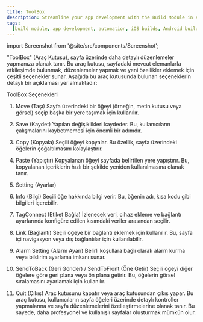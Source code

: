 ```yaml
---
title: ToolBox
description: Streamline your app development with the Build Module in Appcircle, offering automated builds for iOS and Android platforms.
tags:
  [build module, app development, automation, iOS builds, Android builds, CI/CD]
---
```


import Screenshot from '@site/src/components/Screenshot';

<Screenshot url='/img/toolbox1.png' />

"ToolBox" (Araç Kutusu), sayfa üzerinde daha detaylı düzenlemeler yapmanıza olanak tanır. Bu araç kutusu, sayfadaki mevcut elemanlarla etkileşimde bulunmak, düzenlemeler yapmak ve yeni özellikler eklemek için çeşitli seçenekler sunar. 
Aşağıda bu araç kutusunda bulunan seçeneklerin detaylı bir açıklaması yer almaktadır:

ToolBox Seçenekleri
1. Move (Taşı)
Sayfa üzerindeki bir öğeyi (örneğin, metin kutusu veya görsel) seçip başka bir yere taşımak için kullanılır.
2. Save (Kaydet)
Yapılan değişiklikleri kaydeder. Bu, kullanıcıların çalışmalarını kaybetmemesi için önemli bir adımdır.
3. Copy (Kopyala)
Seçili öğeyi kopyalar. Bu özellik, sayfa üzerindeki öğelerin çoğaltılmasını kolaylaştırır.
4. Paste (Yapıştır)
Kopyalanan öğeyi sayfada belirtilen yere yapıştırır. Bu, kopyalanan içeriklerin hızlı bir şekilde yeniden kullanılmasına olanak tanır.

5. Setting (Ayarlar)

6. Info (Bilgi)
Seçili öğe hakkında bilgi verir. Bu, öğenin adı, kısa kodu gibi bilgileri içerebilir.
7. TagConnect (Etiket Bağla)
İzlenecek veri, cihaz ekleme ve bağlantı ayarlarında konfigüre edilen kısımdaki veriler arasından seçilir. 
8. Link (Bağlantı)
Seçili öğeye bir bağlantı eklemek için kullanılır. Bu, sayfa içi navigasyon veya dış bağlantılar için kullanılabilir.
9. Alarm Setting (Alarm Ayarı)
Belirli koşullara bağlı olarak alarm kurma veya bildirim ayarlama imkanı sunar.
10. SendToBack (Geri Gönder) / SendToFront (Öne Getir)
Seçili öğeyi diğer öğelere göre geri plana veya ön plana getirir. Bu, öğelerin görsel sıralamasını ayarlamak için kullanılır.
11. Quit (Çıkış)
Araç kutusunu kapatır veya araç kutusundan çıkış yapar.
Bu araç kutusu, kullanıcıların sayfa öğeleri üzerinde detaylı kontroller yapmalarına ve sayfa düzenlemelerini özelleştirmelerine olanak tanır. Bu sayede, daha profesyonel ve kullanışlı sayfalar oluşturmak mümkün olur.



